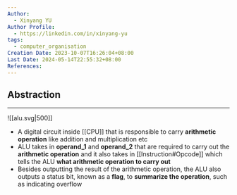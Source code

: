```yaml
---
Author:
  - Xinyang YU
Author Profile:
  - https://linkedin.com/in/xinyang-yu
tags:
  - computer_organisation
Creation Date: 2023-10-07T16:26:04+08:00
Last Date: 2024-05-14T22:55:32+08:00
References: 
---
```

## Abstraction
---
![[alu.svg|500]]

- A digital circuit inside [[CPU]] that is responsible to carry **arithmetic operation** like addition and multiplication etc
- ALU takes in **operand_1** and **operand_2** that are required to carry out the **arithmetic operation** and it also takes in [[Instruction#Opcode]] which tells the ALU **what arithmetic operation to carry out**
- Besides outputting the result of the arithmetic operation, the ALU also outputs a status bit, known as a **flag**, to **summarize the operation**, such as indicating overflow
